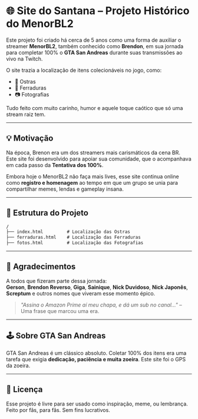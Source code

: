 
# 🌐 Site do Santana – Projeto Histórico do MenorBL2

Este projeto foi criado há cerca de 5 anos como uma forma de auxiliar o streamer **MenorBL2**, também conhecido como **Brendon**, em sua jornada para completar 100% o **GTA San Andreas** durante suas transmissões ao vivo na Twitch.

O site trazia a localização de itens colecionáveis no jogo, como:

- 🦪 Ostras  
- 🐎 Ferraduras  
- 📷 Fotografias  

Tudo feito com muito carinho, humor e aquele toque caótico que só uma stream raiz tem.

---

## 💡 Motivação

Na época, Brenon era um dos streamers mais carismáticos da cena BR. Este site foi desenvolvido para apoiar sua comunidade, que o acompanhava em cada passo da **Tentativa dos 100%**.

Embora hoje o MenorBL2 não faça mais lives, esse site continua online como **registro e homenagem** ao tempo em que um grupo se unia para compartilhar memes, lendas e gameplay insana.

---

## 📁 Estrutura do Projeto

```txt
/
├── index.html         # Localização das Ostras
├── ferraduras.html    # Localização das Ferraduras
├── fotos.html         # Localização das Fotografias
```

---

## 🤝 Agradecimentos

A todos que fizeram parte dessa jornada:  
**Gerson**, **Brendon Reverso**, **Giga**, **Sainique**, **Nick Duvidoso**, **Nick Japonês**, **Screptum** e outros nomes que viveram esse momento épico.

> _"Assina o Amazon Prime aí meu chapa, e dá um sub no canal..."_ – Uma frase que marcou uma era.

---

## 🕹️ Sobre GTA San Andreas

GTA San Andreas é um clássico absoluto. Coletar 100% dos itens era uma tarefa que exigia **dedicação, paciência e muita zoeira**. Este site foi o GPS da zoeira.

---

## 🧾 Licença

Esse projeto é livre para ser usado como inspiração, meme, ou lembrança.  
Feito por fãs, para fãs. Sem fins lucrativos.
